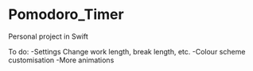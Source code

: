 # Pomodoro_Timer
Personal project in Swift

To do:
  -Settings
      Change work length, break length, etc.
  -Colour scheme customisation
  -More animations
